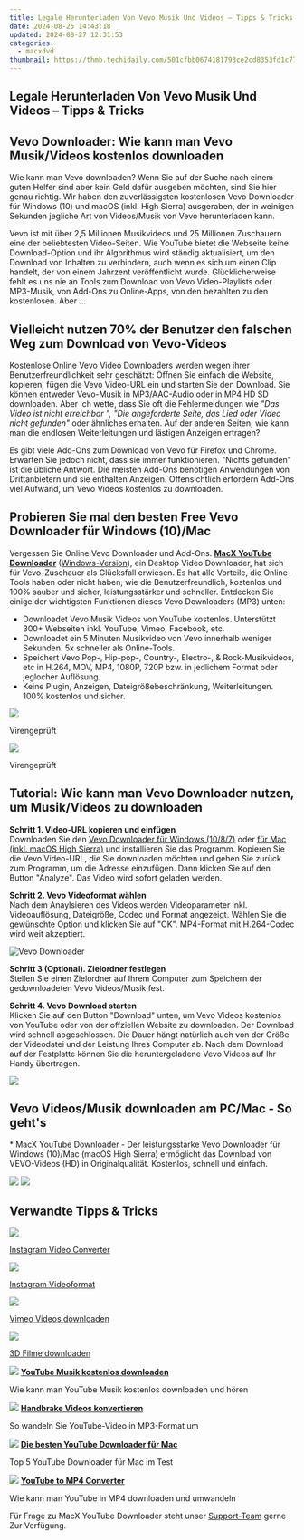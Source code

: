 ```yaml
---
title: Legale Herunterladen Von Vevo Musik Und Videos – Tipps & Tricks
date: 2024-08-25 14:43:18
updated: 2024-08-27 12:31:53
categories:
  - macxdvd
thumbnail: https://thmb.techidaily.com/501cfbb0674181793ce2cd8353fd1c77b58868d2c9678fbe9da8ac95eb395e1d.jpg
---
```


## Legale Herunterladen Von Vevo Musik Und Videos – Tipps & Tricks

## Vevo Downloader: Wie kann man Vevo Musik/Videos kostenlos downloaden

Wie kann man Vevo downloaden? Wenn Sie auf der Suche nach einem guten Helfer sind aber kein Geld dafür ausgeben möchten, sind Sie hier genau richtig. Wir haben den zuverlässigsten kostenlosen Vevo Downloader für Windows (10) und macOS (inkl. High Sierra) ausgeraben, der in weinigen Sekunden jegliche Art von Videos/Musik von Vevo herunterladen kann. 

Vevo ist mit über 2,5 Millionen Musikvideos und 25 Millionen Zuschauern eine der beliebtesten Video-Seiten. Wie YouTube bietet die Webseite keine Download-Option und ihr Algorithmus wird ständig aktualisiert, um den Download von Inhalten zu verhindern, auch wenn es sich um einen Clip handelt, der von einem Jahrzent veröffentlicht wurde. Glücklicherweise fehlt es uns nie an Tools zum Download von Vevo Video-Playlists oder MP3-Musik, von Add-Ons zu Online-Apps, von den bezahlten zu den kostenlosen. Aber ...



## Vielleicht nutzen 70% der Benutzer den falschen Weg zum Download von Vevo-Videos

Kostenlose Online Vevo Video Downloaders werden wegen ihrer Benutzerfreundlichkeit sehr geschätzt: Öffnen Sie einfach die Website, kopieren, fügen die Vevo Video-URL ein und starten Sie den Download. Sie können entweder Vevo-Musik in MP3/AAC-Audio oder in MP4 HD SD downloaden. Aber ich wette, dass Sie oft die Fehlermeldungen wie _"Das Video ist nicht erreichbar ", "Die angeforderte Seite, das Lied oder Video nicht gefunden"_ oder ähnliches erhalten. Auf der anderen Seiten, wie kann man die endlosen Weiterleitungen und lästigen Anzeigen ertragen? 

Es gibt viele Add-Ons zum Download von Vevo für Firefox und Chrome. Erwarten Sie jedoch nicht, dass sie immer funktionieren. "Nichts gefunden" ist die übliche Antwort. Die meisten Add-Ons benötigen Anwendungen von Drittanbietern und sie enthalten Anzeigen. Offensichtlich erfordern Add-Ons viel Aufwand, um Vevo Videos kostenlos zu downloaden. 



## Probieren Sie mal den besten Free Vevo Downloader für Windows (10)/Mac

Vergessen Sie Online Vevo Downloader und Add-Ons. [**MacX YouTube Downloader**](https://tools.techidaily.com/macxdvd/products/) ([Windows-Version](https://tools.techidaily.com/macxdvd/products/)), ein Desktop Video Downloader, hat sich für Vevo-Zuschauer als Glücksfall erwiesen. Es hat alle Vorteile, die Online-Tools haben oder nicht haben, wie die Benutzerfreundlich, kostenlos und 100% sauber und sicher, leistungsstärker und schneller. Entdecken Sie einige der wichtigsten Funktionen dieses Vevo Downloaders (MP3) unten: 

* Downloadet Vevo Musik Videos von YouTube kostenlos. Unterstützt 300+ Webseiten inkl. YouTube, Vimeo, Facebook, etc.
* Downloadet ein 5 Minuten Musikvideo von Vevo innerhalb weniger Sekunden. 5x schneller als Online-Tools.
* Speichert Vevo Pop-, Hip-pop-, Country-, Electro-, & Rock-Musikvideos, etc in H.264, MOV, MP4, 1080P, 720P bzw. in jedlichem Format oder jeglocher Auflösung.
* Keine Plugin, Anzeigen, Dateigrößebeschränkung, Weiterleitungen. 100% kostenlos und sicher.

[![](https://www.macxdvd.com/tutorial-de/howto_image/free_down_win_de_2.png)](https://tools.techidaily.com/macxdvd/products/) 

Virengeprüft

[![](https://www.macxdvd.com/tutorial-de/howto_image/free_down_de_2.png)](https://tools.techidaily.com/macxdvd/products/) 

Virengeprüft



## Tutorial: Wie kann man Vevo Downloader nutzen, um Musik/Videos zu downloaden

**Schritt 1\. Video-URL kopieren und einfügen**  
 Downloaden Sie den [Vevo Downloader für Windows (10/8/7)](https://tools.techidaily.com/macxdvd/products/) oder [für Mac (inkl. macOS High Sierra)](https://tools.techidaily.com/macxdvd/products/) und installieren Sie das Programm. Kopieren Sie die Vevo Video-URL, die Sie downloaden möchten und gehen Sie zurück zum Programm, um die Adresse einzufügen. Dann klicken Sie auf den Button "Analyze". Das Video wird sofort geladen werden. 

**Schritt 2\. Vevo Videoformat wählen**  
 Nach dem Anaylsieren des Videos werden Videoparameter inkl. Videoauflösung, Dateigröße, Codec und Format angezeigt. Wählen Sie die gewünschte Option und klicken Sie auf "OK". MP4-Format mit H.264-Codec wird weit akzeptiert.

![Vevo Downloader](https://www.macxdvd.com/tutorial-de/article-image/crl-youtube-071301.jpg)

**Schritt 3 (Optional). Zielordner festlegen**  
 Stellen Sie einen Zielordner auf Ihrem Computer zum Speichern der gedownloadeten Vevo Videos/Musik fest.

**Schritt 4\. Vevo Download starten**  
 Klicken Sie auf den Button "Download" unten, um Vevo Videos kostenlos von YouTube oder von der offziellen Website zu downloaden. Der Download wird schnell abgeschlossen. Die Dauer hängt natürlich auch von der Größe der Videodatei und der Leistung Ihres Computer ab. Nach dem Download auf der Festplatte können Sie die heruntergeladene Vevo Videos auf Ihr Handy übertragen.



![](https://www.macxdvd.com/tutorial-de/howto_image/bluray.png) 

## Vevo Videos/Musik downloaden am PC/Mac - So geht's

\* MacX YouTube Downloader - Der leistungsstarke Vevo Downloader für Windows (10)/Mac (macOS High Sierra) ermöglicht das Download von VEVO-Videos (HD) in Originalqualität. Kostenlos, schnell und einfach.  

[![](https://www.macxdvd.com/tutorial-de/howto_image/winx-de.png)](https://tools.techidaily.com/macxdvd/products/) [![](https://www.macxdvd.com/tutorial-de/howto_image/macx-de.png)](https://tools.techidaily.com/macxdvd/products/) 



## Verwandte Tipps & Tricks

![](https://www.macxdvd.com/tutorial-de/howto_image/youtube1.jpg) 

[Instagram Video Converter](https://tools.techidaily.com/macxdvd/products/)

![](https://www.macxdvd.com/tutorial-de/howto_image/youtube2.jpg) 

[Instagram Videoformat](https://tools.techidaily.com/macxdvd/products/)

![](https://www.macxdvd.com/tutorial-de/howto_image/youtube3.jpg) 

[Vimeo Videos downloaden](https://tools.techidaily.com/macxdvd/products/)

![](https://www.macxdvd.com/tutorial-de/howto_image/youtube4.jpg) 

[3D Filme downloaden](https://tools.techidaily.com/macxdvd/products/) 

![](https://www.macxdvd.com/tutorial-de/../seoimage/link_icon_blue.png) **[YouTube Musik kostenlos downloaden](https://tools.techidaily.com/macxdvd/products/)** 

Wie kann man YouTube Musik kostenlos downloaden und hören

![](https://www.macxdvd.com/tutorial-de/../seoimage/link_icon_blue.png) **[Handbrake Videos konvertieren](https://tools.techidaily.com/macxdvd/products/)** 

So wandeln Sie YouTube-Video in MP3-Format um

![](https://www.macxdvd.com/tutorial-de/../seoimage/link_icon_blue.png) **[Die besten YouTube Downloader für Mac](https://tools.techidaily.com/macxdvd/products/)** 

Top 5 YouTube Downloader für Mac im Test

![](https://www.macxdvd.com/tutorial-de/../seoimage/link_icon_blue.png) **[YouTube to MP4 Converter](https://tools.techidaily.com/macxdvd/products/)** 

Wie kann man YouTube in MP4 downloaden und umwandeln



Für Frage zu MacX YouTube Downloader steht unser [Support-Team](https://tools.techidaily.com/macxdvd/products/) gerne Zur Verfügung.

<ins class="adsbygoogle"
     style="display:block"
     data-ad-format="autorelaxed"
     data-ad-client="ca-pub-7571918770474297"
     data-ad-slot="1223367746"></ins>



<ins class="adsbygoogle"
     style="display:block"
     data-ad-client="ca-pub-7571918770474297"
     data-ad-slot="8358498916"
     data-ad-format="auto"
     data-full-width-responsive="true"></ins>
